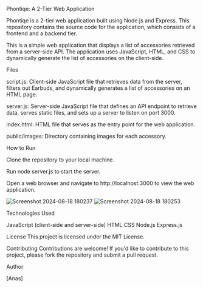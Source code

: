 Phontiqe: A 2-Tier Web Application





Phontiqe is a 2-tier web application built using Node.js and Express. This repository contains the source code for the application, which consists of a frontend and a backend tier.



This is a simple web application that displays a list of accessories retrieved from a server-side API. The application uses JavaScript, HTML, and CSS to dynamically generate the list of accessories on the client-side.






Files




script.js:   Client-side JavaScript file that retrieves data from the server, filters out Earbuds, and dynamically generates a list of accessories on an HTML page.


server.js: Server-side JavaScript file that defines an API endpoint to retrieve data, serves static files, and sets up a server to listen on port 3000.


index.html: HTML file that serves as the entry point for the web application.


public/images: Directory containing images for each accessory.





How to Run

Clone the repository to your local machine.

Run node server.js to start the server.

Open a web browser and navigate to http://localhost:3000 to view the web application.



![Screenshot 2024-08-18 180237](https://github.com/user-attachments/assets/280f4aa6-76dc-4c96-a317-fd900890dfda)
![Screenshot 2024-08-18 180253](https://github.com/user-attachments/assets/57363d25-168f-48db-b5d6-fae298909d77)










Technologies Used

JavaScript (client-side and server-side)
HTML
CSS
Node.js
Express.js







License
This project is licensed under the MIT License. 






Contributing
Contributions are welcome! If you'd like to contribute to this project, please fork the repository and submit a pull request.




Author





[Anas]









